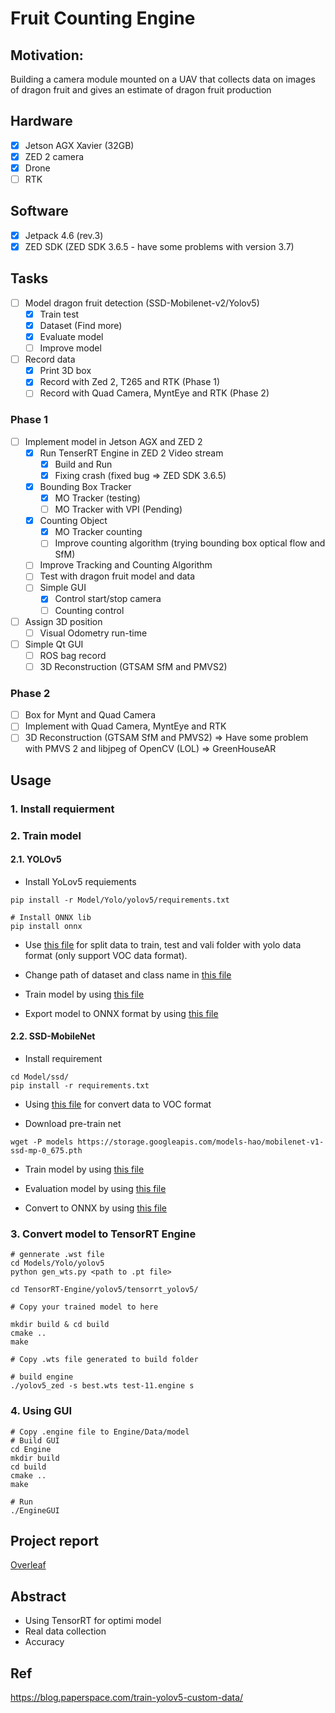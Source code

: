 # Fruit Counting Engine

## Motivation: 

Building a camera module mounted on a UAV that collects data on images of dragon fruit and gives an estimate of dragon fruit production

## Hardware

- [x] Jetson AGX Xavier (32GB)
- [x] ZED 2 camera
- [x] Drone  
- [ ] RTK

## Software

- [x] Jetpack 4.6 (rev.3)
- [x] ZED SDK (ZED SDK 3.6.5 - have some problems with version 3.7)

## Tasks

- [ ] Model dragon fruit detection (SSD-Mobilenet-v2/Yolov5)
  - [x] Train test
  - [x] Dataset (Find more)
  - [x] Evaluate model
  - [ ] Improve model
- [ ] Record data 
  - [x] Print 3D box 
  - [x] Record with Zed 2, T265 and RTK (Phase 1)
  - [ ] Record with Quad Camera, MyntEye and RTK (Phase 2)

### Phase 1
- [ ] Implement model in Jetson AGX and ZED 2  
  - [x] Run TenserRT Engine in ZED 2 Video stream 
    - [x] Build and Run
    - [x] Fixing crash (fixed bug => ZED SDK 3.6.5) 
  - [x] Bounding Box Tracker
    - [x] MO Tracker (testing) 
    - [ ] MO Tracker with VPI (Pending)
  - [x] Counting Object 
    - [x] MO Tracker counting 
    - [ ] Improve counting algorithm (trying bounding box optical flow and SfM)
  - [ ] Improve Tracking and Counting Algorithm
  - [ ] Test with dragon fruit model and data
  - [ ] Simple GUI
    - [x] Control start/stop camera
    - [ ] Counting control

- [ ] Assign 3D position 
  - [ ] Visual Odometry run-time

- [ ] Simple Qt GUI 
  - [ ] ROS bag record
  - [ ] 3D Reconstruction (GTSAM SfM and PMVS2)
 
### Phase 2
- [ ] Box for Mynt and Quad Camera
- [ ] Implement with Quad Camera, MyntEye and RTK
- [ ] 3D Reconstruction (GTSAM SfM and PMVS2) => Have some problem with PMVS 2 and libjpeg of OpenCV (LOL) => GreenHouseAR

## Usage

### 1. Install requierment

### 2. Train model

#### 2.1. YOLOv5

- Install YoLov5 requiements

```
pip install -r Model/Yolo/yolov5/requirements.txt

# Install ONNX lib
pip install onnx
```

- Use [this file](https://github.com/lacie-life/FruitCountingEngine/blob/main/Model/Yolo/yolo-demo.ipynb) for split data to train, test and vali folder with yolo data format (only support VOC data format).

- Change path of dataset and class name in [this file](https://github.com/lacie-life/FruitCountingEngine/blob/main/Model/Yolo/yolov5/data/fruit.yaml)

- Train model by using [this file](https://github.com/lacie-life/FruitCountingEngine/blob/main/Model/Yolo/yolov5/train.py)

- Export model to ONNX format by using [this file](https://github.com/lacie-life/FruitCountingEngine/blob/main/Model/Yolo/yolov5/models/export.py)

#### 2.2. SSD-MobileNet

- Install requirement

```
cd Model/ssd/
pip install -r requirements.txt
```

- Using [this file](https://github.com/lacie-life/FruitCountingEngine/blob/main/Model/ssd/SSD_test.ipynb) for convert data to VOC format

- Download pre-train net
```
wget -P models https://storage.googleapis.com/models-hao/mobilenet-v1-ssd-mp-0_675.pth
```
- Train model by using [this file](https://github.com/lacie-life/FruitCountingEngine/blob/main/Model/ssd/train_ssd.py)

- Evaluation model by using [this file](https://github.com/lacie-life/FruitCountingEngine/blob/main/Model/ssd/eval_ssd.py)

- Convert to ONNX by using [this file](https://github.com/lacie-life/FruitCountingEngine/blob/main/Model/ssd/onnx_export.py)

### 3. Convert model to TensorRT Engine

```
# gennerate .wst file
cd Models/Yolo/yolov5
python gen_wts.py <path to .pt file>

cd TensorRT-Engine/yolov5/tensorrt_yolov5/

# Copy your trained model to here

mkdir build & cd build
cmake ..
make

# Copy .wts file generated to build folder

# build engine
./yolov5_zed -s best.wts test-11.engine s
```

### 4. Using GUI

```
# Copy .engine file to Engine/Data/model
# Build GUI
cd Engine
mkdir build
cd build
cmake ..
make

# Run
./EngineGUI
```
<Updating>

## Project report

[Overleaf](https://www.overleaf.com/read/nymnjngppwvc)

## Abstract

- Using TensorRT for optimi model
- Real data collection
- Accuracy

## Ref

https://blog.paperspace.com/train-yolov5-custom-data/
